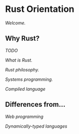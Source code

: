 # Rust Orientation

_Welcome._

## Why Rust?

_TODO_

_What is Rust._

_Rust philosophy._

_Systems programming._

_Compiled language_

## Differences from...

_Web programming_

_Dynamically-typed languages_